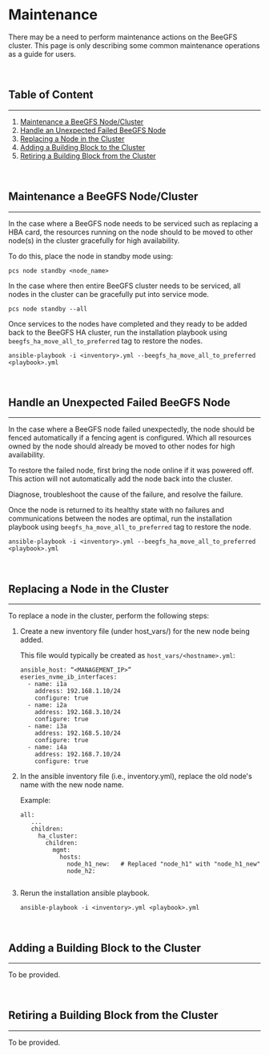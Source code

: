 # Maintenance
There may be a need to perform maintenance actions on the BeeGFS cluster. This page is only describing
some common maintenance operations as a guide for users.

<br>

## Table of Content
------------
1. [Maintenance a BeeGFS Node/Cluster](#maintenance-a-beegfs-nodecluster)
2. [Handle an Unexpected Failed BeeGFS Node](#handle-an-unexpected-failed-beegfs-node)
3. [Replacing a Node in the Cluster](#replacing-a-node-in-the-cluster)
4. [Adding a Building Block to the Cluster](#adding-a-building-block-to-the-cluster)
5. [Retiring a Building Block from the Cluster](#retiring-a-building-block-from-the-cluster)

<br>

<a name="maintenance-a-beegfs-nodecluster"></a>
## Maintenance a BeeGFS Node/Cluster
------------
In the case where a BeeGFS node needs to be serviced such as replacing a HBA card, the resources running on the node
should to be moved to other node(s) in the cluster gracefully for high availability.

To do this, place the node in standby mode using:
    
    pcs node standby <node_name>

In the case where then entire BeeGFS cluster needs to be serviced, all nodes in the cluster can be gracefully put into 
service mode.

    pcs node standby --all

Once services to the nodes have completed and they ready to be added back to the BeeGFS HA cluster, run the
installation playbook using `beegfs_ha_move_all_to_preferred` tag to restore the nodes.

    ansible-playbook -i <inventory>.yml --beegfs_ha_move_all_to_preferred <playbook>.yml

<br>

<a name="handle-an-unexpected-failed-beegfs-node"></a>
## Handle an Unexpected Failed BeeGFS Node
------------
In the case where a BeeGFS node failed unexpectedly, the node should be fenced automatically if a fencing agent is 
configured. Which all resources owned by the node should already be moved to other nodes for high availability.

To restore the failed node, first bring the node online if it was powered off. This action will not automatically add
the node back into the cluster.

Diagnose, troubleshoot the cause of the failure, and resolve the failure.

Once the node is returned to its healthy state with no failures and communications between the nodes are optimal, 
run the installation playbook using `beegfs_ha_move_all_to_preferred` tag to restore the node.

    ansible-playbook -i <inventory>.yml --beegfs_ha_move_all_to_preferred <playbook>.yml

<br>

<a name="replacing-a-node-in-the-cluster"></a>
## Replacing a Node in the Cluster
------------
To replace a node in the cluster, perform the following steps:

1. Create a new inventory file (under host_vars/) for the new node being added.

   This file would typically be created as `host_vars/<hostname>.yml`:
   ```
   ansible_host: “<MANAGEMENT_IP>”
   eseries_nvme_ib_interfaces:
     - name: i1a
       address: 192.168.1.10/24
       configure: true
     - name: i2a
       address: 192.168.3.10/24
       configure: true
     - name: i3a
       address: 192.168.5.10/24
       configure: true
     - name: i4a
       address: 192.168.7.10/24
       configure: true
   ```
2. In the ansible inventory file (i.e., inventory.yml), replace the old node's name with the new node name.

   Example:
   ```
   all:
      ...
      children:
        ha_cluster:
          children:
            mgmt:
              hosts:
                node_h1_new:   # Replaced "node_h1" with "node_h1_new" 
                node_h2:
         
   ```
3. Rerun the installation ansible playbook.
   ```
   ansible-playbook -i <inventory>.yml <playbook>.yml
   ```

<br>

<a name="adding-a-building-block-to-the-cluster"></a>
## Adding a Building Block to the Cluster
------------
To be provided.

<br>

<a name="retiring-a-building-block-from-the-cluster"></a>
## Retiring a Building Block from the Cluster
------------
To be provided.